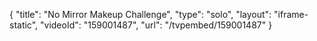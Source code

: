 {
    "title": "No Mirror Makeup Challenge",
    "type": "solo",
    "layout": "iframe-static",
    "videoId": "159001487",
    "url": "\/tvpembed\/159001487"
}